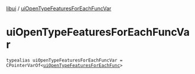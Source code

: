 [libui](README.md) / [uiOpenTypeFeaturesForEachFuncVar](ui-open-type-features-for-each-func-var.md)

# uiOpenTypeFeaturesForEachFuncVar

`typealias uiOpenTypeFeaturesForEachFuncVar = CPointerVarOf<`[`uiOpenTypeFeaturesForEachFunc`](ui-open-type-features-for-each-func.md)`>`